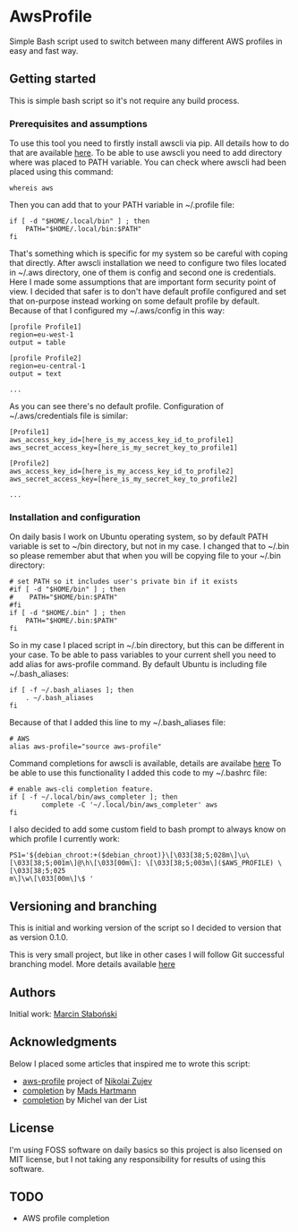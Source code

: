 # AwsProfile

Simple Bash script used to switch between many different AWS profiles in easy and fast way.

## Getting started

This is simple bash script so it's not require any build process.

### Prerequisites and assumptions

To use this tool you need to firstly install awscli via pip. All details how to do that
are available [here](http://docs.aws.amazon.com/cli/latest/userguide/installing.html).
To be able to use awscli you need to add directory where was placed to PATH variable.
You can check where awscli had been placed using this command:

```
whereis aws
```

Then you can add that to your PATH variable in ~/.profile file:

```
if [ -d "$HOME/.local/bin" ] ; then
    PATH="$HOME/.local/bin:$PATH"
fi
```

That's something which is specific for my system so be careful with coping that directly.
After awscli installation we need to configure two files located in ~/.aws directory, one
of them is config and second one is credentials. Here I made some assumptions that are important
form security point of view. I decided that safer is to don't have default profile configured
and set that on-purpose instead working on some default profile by default. Because of that I
configured my ~/.aws/config in this way:

```
[profile Profile1]
region=eu-west-1
output = table

[profile Profile2]
region=eu-central-1
output = text

...
```

As you can see there's no default profile. Configuration of ~/.aws/credentials file is similar:

```
[Profile1]
aws_access_key_id=[here_is_my_access_key_id_to_profile1]
aws_secret_access_key=[here_is_my_secret_key_to_profile1]

[Profile2]
aws_access_key_id=[here_is_my_access_key_id_to_profile2]
aws_secret_access_key=[here_is_my_secret_key_to_profile2]

...
```

### Installation and configuration

On daily basis I work on Ubuntu operating system, so by default PATH variable is set to
~/bin directory, but not in my case. I changed that to ~/.bin so please remember abut that
when you will be copying file to your ~/.bin directory:

```
# set PATH so it includes user's private bin if it exists
#if [ -d "$HOME/bin" ] ; then
#    PATH="$HOME/bin:$PATH"
#fi
if [ -d "$HOME/.bin" ] ; then
    PATH="$HOME/.bin:$PATH"
fi
```

So in my case I placed script in ~/.bin directory, but this can be different in your case.
To be able to pass variables to your current shell you need to add alias for aws-profile command.
By default Ubuntu is including file ~/.bash_aliases:

```
if [ -f ~/.bash_aliases ]; then
    . ~/.bash_aliases
fi
```

Because of that I added this line to my ~/.bash_aliases file:

```
# AWS
alias aws-profile="source aws-profile"
```

Command completions for awscli is available, details are availabe [here](http://docs.aws.amazon.com/cli/latest/userguide/cli-command-completion.html)
To be able to use this functionality I added this code to my ~/.bashrc file:

```
# enable aws-cli completion feature.
if [ -f ~/.local/bin/aws_completer ]; then
        complete -C '~/.local/bin/aws_completer' aws
fi
```

I also decided to add some custom field to bash prompt to always know on which profile
I currently work:

```
PS1='${debian_chroot:+($debian_chroot)}\[\033[38;5;028m\]\u\[\033[38;5;001m\]@\h\[\033[00m\]: \[\033[38;5;003m\]($AWS_PROFILE) \[\033[38;5;025
m\]\w\[\033[00m\]\$ '
```

## Versioning and branching

This is initial and working version of the script so I decided to version that as
version 0.1.0.

This is very small project, but like in other cases I will follow Git successful
branching model. More details available [here](http://nvie.com/posts/a-successful-git-branching-model/)

## Authors

Initial work: [Marcin Słaboński](https://github.com/kamikazestar)

## Acknowledgments

Below I placed some articles that inspired me to wrote this script:

- [aws-profile](https://github.com/jaymecd/aws-profile) project of [Nikolai Zujev](https://github.com/jaymecd)
- [completion](http://mads-hartmann.com/2017/04/27/multiple-aws-profiles.html) by [Mads Hartmann](https://github.com/mads-hartmann)
- [completion](https://www.isc.upenn.edu/using-bash-auto-completion-easily-switch-between-aws-accounts) by Michel van der List

## License

I'm using FOSS software on daily basics so this project is also licensed on MIT license, but I not taking any responsibility
for results of using this software.

## TODO

- AWS profile completion
